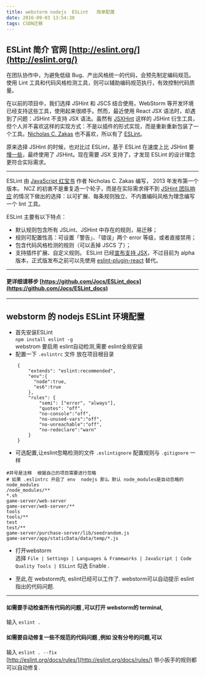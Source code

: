 ```yaml
---
title: webstorm nodejs  ESLint   简单配置
date: 2016-09-03 13:54:38
tags: CSDN迁移
---
```

  ## ESLint 简介 官网 [http://eslint.org/](http://eslint.org/)

 在团队协作中，为避免低级 Bug、产出风格统一的代码，会预先制定编码规范。使用 Lint 工具和代码风格检测工具，则可以辅助编码规范执行，有效控制代码质量。

 在以前的项目中，我们选择 JSHint 和 JSCS 结合使用，WebStorm 等开发环境已经支持这些工具，使用起来很顺手。然而，最近使用 React JSX 语法时，却遇到了问题：JSHint 不支持 JSX 语法。虽然有 [JSXHint](https://github.com/STRML/JSXHint) 这样的 JSHint 衍生工具，但个人并不喜欢这样的实现方式：不是以插件的形式实现，而是重新重新包装了一个工具。[Nicholas C. Zakas](http://www.nczonline.net/) 也不喜欢，所以有了 [ESLint](http://eslint.org/)。

 原来选择 JSHint 的时候，也对比过 ESLint，基于 ESLint 在速度上比 JSHint 要[慢一些](https://github.com/eslint/eslint#how-does-eslint-performance-compare-to-jshint)，最终使用了 JSHint。现在需要 JSX 支持了，才发现 ESLint 的设计理念更符合实际需求。

 
--------
 ESLint 由 [JavaScript 红宝书](http://www.amazon.com/Professional-JavaScript-Developers-Nicholas-Zakas/dp/1118026691/ref=sr_1_13?tag=nczonline-20) 作者 Nicholas C. Zakas 编写， 2013 年发布第一个版本。 NCZ 的初衷不是重复造一个轮子，而是在实际需求得不到 [JSHint 团队响应](https://github.com/eslint/eslint#why-dont-you-like-jshint) 的情况下做出的选择：以可扩展、每条规则独立、不内置编码风格为理念编写一个 lint 工具。

 ESLint 主要有以下特点：

  
  * 默认规则包含所有 JSLint、JSHint 中存在的规则，易迁移； 
  * 规则可配置性高：可设置「警告」、「错误」两个 error 等级，或者直接禁用； 
  * 包含代码风格检测的规则（可以丢掉 JSCS 了）； 
  * 支持插件扩展、自定义规则。  ESLint 已经[宣布支持 JSX](http://eslint.org/blog/2014/11/es6-jsx-support/)，不过目前为 alpha 版本，正式版发布之前可以先使用 [eslint-plugin-react](https://www.npmjs.com/package/eslint-plugin-react) 替代。

 
--------
 
#### 更详细请移步 [https://github.com/Jocs/ESLint_docs](https://github.com/Jocs/ESLint_docs)

 
--------
 
## webstorm 的 nodejs ESLint 环境配置

  
  * 首先安装ESLint   
      `npm install eslint -g`    
     webstrom 要启用 eslint自动检测,需要 eslint全局安装 
  * 配置一下  `.eslintrc`  文件 放在项目根目录  
```
    {
        "extends": "eslint:recommended",
        "env":{
          "node":true,
          "es6":true
        },
        "rules": {
            "semi": ["error", "always"],
            "quotes": "off",
            "no-console":"off",
            "no-unused-vars":"off",
            "no-unreachable":"off",
            "no-redeclare":"warn"
        }
    }
```
  
  * 可选配置,让eslint忽略检测的文件  `.eslintignore`  配置规则与  `.gitignore`  一样  
```
#井号是注释  根据自己的项目需要进行忽略
# 如果 .eslintrc 开启了 env  nodejs 那么 默认 node_modules是自动忽略的
node_modules
/node_modules/**
*.sh
game-server/web-server
game-server/web-server/**
tools
tools/**
test
test/**
game-server/purchase-server/lib/seedrandom.js
game-server/app/staticData/data/temp/*.js
```
  
  * 打开webstorm   
     选择 `File | Settings | Languages & Frameworks | JavaScript | Code Quality Tools | ESLint`  勾选 Enable .
    
     
  * 至此,在 webstorm内, eslint已经可以工作了. webstorm可以自动提示 eslint指出的代码问题.
    
      
--------
 
#### 如需要手动检查所有代码的问题 ,可以打开 webstorm的 terminal,

 输入  `eslint .` 

 
#### 如需要自动修复一些不规范的代码问题 ,例如 没有分号的问题,可以

 输入  `eslint . --fix`    
 [http://eslint.org/docs/rules/](http://eslint.org/docs/rules/) 带小扳手的规则都可以自动修复.

   
  